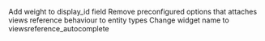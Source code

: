 Add weight to display_id field
Remove preconfigured options that attaches views reference behaviour to entity types
Change widget name to viewsreference_autocomplete